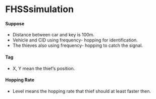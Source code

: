 # FHSSsimulation

#### Suppose
* Distance between car and key is 100m.
* Vehicle and CID using frequency- hopping for identification.
* The thieves also using frequency- hopping to catch the signal.

#### Tag
* X, Y mean the thief’s position.

#### Hopping Rate
* Level means the hopping rate that thief should at least faster then.
